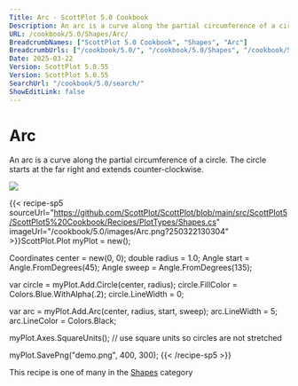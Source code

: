 ```yaml
---
Title: Arc - ScottPlot 5.0 Cookbook
Description: An arc is a curve along the partial circumference of a circle. The circle starts at the far right and extends counter-clockwise.
URL: /cookbook/5.0/Shapes/Arc/
BreadcrumbNames: ["ScottPlot 5.0 Cookbook", "Shapes", "Arc"]
BreadcrumbUrls: ["/cookbook/5.0/", "/cookbook/5.0/Shapes", "/cookbook/5.0/Shapes/Arc"]
Date: 2025-03-22
Version: ScottPlot 5.0.55
Version: ScottPlot 5.0.55
SearchUrl: "/cookbook/5.0/search/"
ShowEditLink: false
---
```



<div class='d-flex align-items-center mt-5'>
<h1 class='me-2 text-dark my-0 border-0'>Arc</h1>
</div>

An arc is a curve along the partial circumference of a circle. The circle starts at the far right and extends counter-clockwise.

[![](/cookbook/5.0/images/Arc.png?250322130304)](/cookbook/5.0/images/Arc.png?250322130304)

{{< recipe-sp5 sourceUrl="https://github.com/ScottPlot/ScottPlot/blob/main/src/ScottPlot5/ScottPlot5%20Cookbook/Recipes/PlotTypes/Shapes.cs" imageUrl="/cookbook/5.0/images/Arc.png?250322130304" >}}ScottPlot.Plot myPlot = new();

Coordinates center = new(0, 0);
double radius = 1.0;
Angle start = Angle.FromDegrees(45);
Angle sweep = Angle.FromDegrees(135);

var circle = myPlot.Add.Circle(center, radius);
circle.FillColor = Colors.Blue.WithAlpha(.2);
circle.LineWidth = 0;

var arc = myPlot.Add.Arc(center, radius, start, sweep);
arc.LineWidth = 5;
arc.LineColor = Colors.Black;

myPlot.Axes.SquareUnits(); // use square units so circles are not stretched

myPlot.SavePng("demo.png", 400, 300);
{{< /recipe-sp5 >}}

<div class='my-5 text-center'>This recipe is one of many in the <a href='/cookbook/5.0/Shapes'>Shapes</a> category</div>


